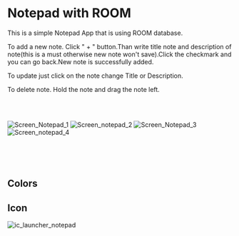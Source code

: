 # Notepad with ROOM
This is a simple Notepad App that is using ROOM database.

To add a new note. Click " + " button.Than write title note and description of note(this is a must otherwise new note won't save).Click the checkmark and you can go back.New note is successfully added.

To update just click on the note change Title or Description.

To delete note. Hold the note and drag the note left.

<br>
<br>

![Screen_Notepad_1](https://user-images.githubusercontent.com/66402503/83881182-8d625a00-a740-11ea-84ab-5c7d7579bd7e.jpg)
![Screen_notepad_2](https://user-images.githubusercontent.com/66402503/83881369-cf8b9b80-a740-11ea-8c9d-fe106288fce1.jpg)
![Screen_Notepad_3](https://user-images.githubusercontent.com/66402503/83881370-d0bcc880-a740-11ea-8050-00b64a9b913b.jpg)
![Screen_notepad_4](https://user-images.githubusercontent.com/66402503/83881372-d1555f00-a740-11ea-86e7-c7b9704224af.jpg)

<br>
<br>
<br>

## Colors

## Icon

![ic_launcher_notepad](https://user-images.githubusercontent.com/66402503/85566224-242f8180-b630-11ea-85f5-cf23251198c9.png)
